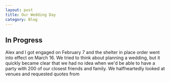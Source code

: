 ```yaml
---
layout: post
title: Our Wedding Day
category: Blog
---
```

## In Progress

Alex and I got engaged on February 7 and the shelter in place order went into effect on March 16. We tried to think about planning a wedding, but it quickly became clear that we had no idea when we'd be able to have a party with 200 of our closest friends and family. We halfheartedly looked at venues and requested quotes from 
<!--stackedit_data:
eyJoaXN0b3J5IjpbLTE2OTIzMjg2OTIsLTIwNDc2MDU0NjBdfQ
==
-->